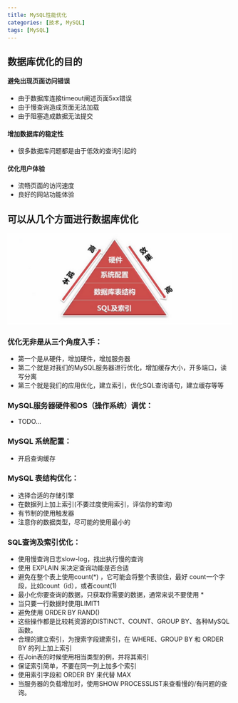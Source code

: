 ```yaml
---
title: MySQL性能优化
categories: [技术, MySQL]
tags: [MySQL]
---
```


## 数据库优化的目的
#### 避免出现页面访问错误

- 由于数据库连接timeout阐述页面5xx错误
- 由于慢查询造成页面无法加载
- 由于阻塞造成数据无法提交

#### 增加数据库的稳定性

- 很多数据库问题都是由于低效的查询引起的

#### 优化用户体验

- 流畅页面的访问速度
- 良好的网站功能体验

## 可以从几个方面进行数据库优化
![mysql数据库优化](/assets/img/posts/mysql.png)

### 优化无非是从三个角度入手：
- 第一个是从硬件，增加硬件，增加服务器
- 第二个就是对我们的MySQL服务器进行优化，增加缓存大小，开多端口，读写分离
- 第三个就是我们的应用优化，建立索引，优化SQL查询语句，建立缓存等等

### MySQL服务器硬件和OS（操作系统）调优：
- TODO...

### MySQL 系统配置：
- 开启查询缓存

### MySQL 表结构优化：
- 选择合适的存储引擎
- 在数据列上加上索引(不要过度使用索引，评估你的查询)
- 有节制的使用触发器
- 注意你的数据类型，尽可能的使用最小的

### SQL查询及索引优化：
- 使用慢查询日志slow-log，找出执行慢的查询
- 使用 EXPLAIN 来决定查询功能是否合适
- 避免在整个表上使用count(*) ，它可能会将整个表锁住，最好 count一个字段，比如count（id），或者count(1)
- 最小化你要查询的数据，只获取你需要的数据，通常来说不要使用 *
- 当只要一行数据时使用LIMIT1
- 避免使用 ORDER BY RAND()
- 这些操作都是比较耗资源的DISTINCT、COUNT、GROUP BY、各种MySQL函数。
- 合理的建立索引，为搜索字段建索引，在 WHERE、GROUP BY 和 ORDER BY 的列上加上索引
- 在Join表的时候使用相当类型的例，并将其索引
- 保证索引简单，不要在同一列上加多个索引
- 使用索引字段和 ORDER BY 来代替 MAX
- 当服务器的负载增加时，使用SHOW PROCESSLIST来查看慢的/有问题的查询。
